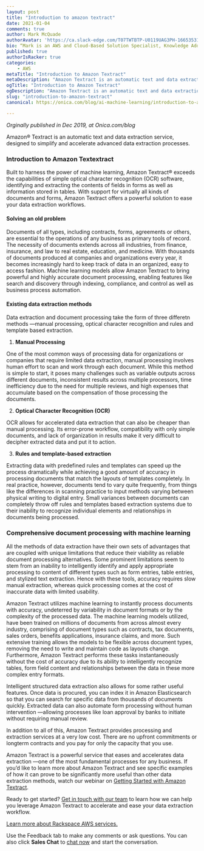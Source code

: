 ```yaml
---
layout: post
title: "Introduction to amazon textract"
date: 2021-01-04
comments: true
author: Mark McQuade
authorAvatar: 'https://ca.slack-edge.com/T07TWTBTP-U0119UAG3PH-16653531535c-512'
bio: “Mark is an AWS and Cloud-Based Solution Specialist, Knowledge Addict, Relationship Builder, and Practice Manager of Data Science & Engineering at Onica. His passion is in the data, artificial intelligence, and machine learning areas. He also loves promoting AWS data and ML services through webinars and events and passing his knowledge onto others.”
published: true
authorIsRacker: true
categories:
    - AWS
metaTitle: "Introduction to Amazon Textract"
metaDescription: "Amazon Textract is an automatic text and data extraction service, designed to simplify and accelerate advanced data extraction processes. Built to harness the power of machine learning, Amazon Textract exceeds the capabilities of simple optical character recognition software, identifying and extracting the contents of fields in forms as well as information stored in tables."
ogTitle: "Introduction to Amazon Textract"
ogDescription: "Amazon Textract is an automatic text and data extraction service, designed to simplify and accelerate advanced data extraction processes. Built to harness the power of machine learning, Amazon Textract exceeds the capabilities of simple optical character recognition software, identifying and extracting the contents of fields in forms as well as information stored in tables."
slug: "introduction-to-amazon-textract"
canonical: https://onica.com/blog/ai-machine-learning/introduction-to-amazon-textract/

---
```


*Orginally published in Dec 2019, at Onica.com/blog* 

Amazon&reg; Textract is an automatic text and data extraction service, designed to simplify and accelerate advanced data extraction processes. 

<!--more-->

### Introduction to Amazon Textextract

Built to harness the power of machine learning, Amazon Textract&reg; exceeds the capabilities of simple optical character recognition (OCR) software, identifying and extracting the contents of fields in forms as well as information stored in tables. With support for virtually all kinds of documents and forms, Amazon Textract offers a powerful solution to ease your data extraction workflows.

#### Solving an old problem

Documents of all types, including contracts, forms, agreements or others, are essential to the operations of any business as primary tools of record. The necessity of documents extends across all industries, from finance, insurance, and law to real estate, education, and medicine. With thousands of documents produced at companies and organizations every year, it becomes increasingly hard to keep track of data in an organized, easy to access fashion. Machine learning models allow Amazon Textract to bring powerful and highly accurate document processing, enabling features like search and discovery through indexing, compliance, and control as well as business process automation.

#### Existing data extraction methods

Data extraction and document processing take the form of three differetn methods &mdash;manual processing, optical character recognition and rules and template based extraction.

1. **Manual Processing**

One of the most common ways of processing data for organizations or companies that require limited data extraction, manual processing involves human effort to scan and work through each document. While this method is simple to start, it poses many challenges such as variable outputs across different documents, inconsistent results across multiple processors, time inefficiency due to the need for multiple reviews, and high expenses that accumulate based on the compensation of those processing the documents.

2. **Optical Character Recognition (OCR)**

OCR allows for accelerated data extraction that can also be cheaper than manual processing. Its error-prone workflow, compatibility with only simple documents, and lack of organization in results make it very difficult to decipher extracted data and put it to action.

3. **Rules and template-based extraction**

Extracting data with predefined rules and templates can speed up the process dramatically while achieving a good amount of accuracy in processing documents that match the layouts of templates completely. In real practice, however, documents tend to vary quite frequently, from things like the differences in scanning practice to input methods varying between physical writing to digital entry. Small variances between documents can completely throw off rules and templates based extraction systems due to their inability to recognize individual elements and relationships in documents being processed.

### Comprehensive document processing with machine learning

All the methods of data extraction have their own sets of advantages that are coupled with unique limitations that reduce their viability as reliable document processing alternatives. Some prominent limitations seem to stem from an inability to intelligently identify and apply appropriate processing to content of different types such as form entries, table entries, and stylized text extraction. Hence with these tools, accuracy requires slow manual extraction, whereas quick processing comes at the cost of inaccurate data with limited usability.

Amazon Textract utilizes machine learning to instantly process documents with accuracy, undeterred by variability in document formats or by the complexity of the processed data. The machine learning models utilized, have been trained on millions of documents from across almost every industry, comprising of document types such as contracts, tax documents, sales orders, benefits applications, insurance claims, and more. Such extensive training allows the models to be flexible across document types, removing the need to write and maintain code as layouts change. Furthermore, Amazon Textract performs these tasks instantaneously without the cost of accuracy due to its ability to intelligently recognize tables, form field content and relationships between the data in these more complex entry formats.

Intelligent structured data extraction also allows for some rather useful features. Once data is procured, you can index it in Amazon Elasticsearch so that you can search for specific data from thousands of documents quickly. Extracted data can also automate form processing without human intervention &mdash;allowing processes like loan approval by banks to initiate without requiring manual review.

In addition to all of this, Amazon Textract provides processing and extraction services at a very low cost. There are no upfront commitments or longterm contracts and you pay for only the capacity that you use.

Amazon Textract is a powerful service that eases and accelerates data extraction &mdash;one of the most fundamental processes for any business. If you’d like to learn more about Amazon Textract and see specific examples of how it can prove to be significantly more useful than other data extraction methods, watch our webinar on [Getting Started with Amazon Textract](https://onica.com/videos/getting-started-with-amazon-textract/).

Ready to get started? [Get in touch with our team](https://onica.com/contact/) to learn how we can help you leverage Amazon Textract to accelerate and ease your data extraction workflow.


<a class="cta teal" id="cta" href="https://www.rackspace.com/cloud/aws">Learn more about Rackspace AWS services.</a>

Use the Feedback tab to make any comments or ask questions. You can also click
**Sales Chat** to [chat now](https://www.rackspace.com/) and start the conversation.

